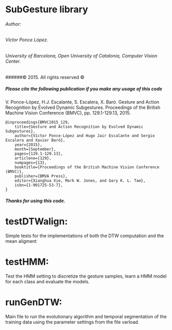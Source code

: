 # SubGesture library

###### Author:
###### Víctor Ponce López.
###### University of Barcelona, Open University of Catalonia, Computer Vision Center.
######© 2015. All rights reserved ©


##### Please cite the following publication if you make any usage of this code

V. Ponce-López, H.J. Escalante, S. Escalera, X. Baró. Gesture and Action Recognition by Evolved Dynamic Subgestures. Proceedings of the British Machine Vision Conference (BMVC), pp. 129.1-129.13, 2015.

```BIB
@inproceedings{BMVC2015_129,
	title={Gesture and Action Recognition by Evolved Dynamic Subgestures},
	author={Víctor Ponce-López and Hugo Jair Escalante and Sergio Escalera and Xavier Baró},
	year={2015},
	month={September},
	pages={129.1-129.13},
	articleno={129},
	numpages={13},
	booktitle={Proceedings of the British Machine Vision Conference (BMVC)},
	publisher={BMVA Press},
	editor={Xianghua Xie, Mark W. Jones, and Gary K. L. Tam},
	isbn={1-901725-53-7},
}
```
##### Thanks for using this code. 

# testDTWalign:

  Simple tests for the implementations of both the DTW computation and the mean aligment

# testHMM:

  Test the HMM setting to discretize the gesture samples, learn a HMM model for each class and evaluate the models.

# runGenDTW:

  Main file to run the evolutionary algorithm and temporal segmentation of the training data using the parameter settings from the file varload.